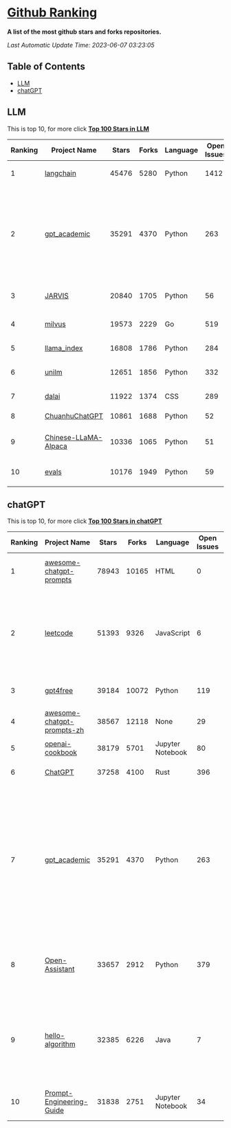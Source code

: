 [Github Ranking](./README.md)
==========

**A list of the most github stars and forks repositories.**

*Last Automatic Update Time: 2023-06-07 03:23:05*

## Table of Contents
 * [LLM](#LLM)
 * [chatGPT](#chatGPT)

## LLM

This is top 10, for more click **[Top 100 Stars in LLM](Top100/LLM.md)**

| Ranking | Project Name | Stars | Forks | Language | Open Issues | Description | Last Commit |
| ------- | ------------ | ----- | ----- | -------- | ----------- | ----------- | ----------- |
| 1 | [langchain](https://github.com/hwchase17/langchain) | 45476 | 5280 | Python | 1412 | ⚡ Building applications with LLMs through composability ⚡ | 2023-06-07T03:17:07Z |
| 2 | [gpt_academic](https://github.com/binary-husky/gpt_academic) | 35291 | 4370 | Python | 263 | 为ChatGPT/GLM提供图形交互界面，特别优化论文阅读润色体验，模块化设计支持自定义快捷按钮&函数插件，支持代码块表格显示，Tex公式双显示，支持Python和C++等项目剖析&自译解功能，PDF/LaTex论文翻译&总结功能，支持并行问询多种LLM模型，支持清华chatglm等本地模型。兼容复旦MOSS, llama, rwkv, 盘古, newbing, claude等 | 2023-06-07T03:09:24Z |
| 3 | [JARVIS](https://github.com/microsoft/JARVIS) | 20840 | 1705 | Python | 56 | JARVIS, a system to connect LLMs with ML community. Paper: https://arxiv.org/pdf/2303.17580.pdf | 2023-05-15T15:19:28Z |
| 4 | [milvus](https://github.com/milvus-io/milvus) | 19573 | 2229 | Go | 519 | A cloud-native vector database, storage for next generation AI applications | 2023-06-07T03:15:33Z |
| 5 | [llama_index](https://github.com/jerryjliu/llama_index) | 16808 | 1786 | Python | 284 | LlamaIndex (GPT Index) is a data framework for your LLM applications | 2023-06-07T01:27:30Z |
| 6 | [unilm](https://github.com/microsoft/unilm) | 12651 | 1856 | Python | 332 | Large-scale Self-supervised Pre-training Across Tasks, Languages, and Modalities | 2023-06-04T03:20:33Z |
| 7 | [dalai](https://github.com/cocktailpeanut/dalai) | 11922 | 1374 | CSS | 289 | The simplest way to run LLaMA on your local machine | 2023-05-21T06:39:45Z |
| 8 | [ChuanhuChatGPT](https://github.com/GaiZhenbiao/ChuanhuChatGPT) | 10861 | 1688 | Python | 52 | GUI for ChatGPT API and many LLMs | 2023-06-03T09:31:13Z |
| 9 | [Chinese-LLaMA-Alpaca](https://github.com/ymcui/Chinese-LLaMA-Alpaca) | 10336 | 1065 | Python | 51 | 中文LLaMA&Alpaca大语言模型+本地CPU/GPU训练部署 (Chinese LLaMA & Alpaca LLMs) | 2023-06-06T06:33:34Z |
| 10 | [evals](https://github.com/openai/evals) | 10176 | 1949 | Python | 59 | Evals is a framework for evaluating LLMs and LLM systems, and an open-source registry of benchmarks. | 2023-06-07T03:00:58Z |


## chatGPT

This is top 10, for more click **[Top 100 Stars in chatGPT](Top100/chatGPT.md)**

| Ranking | Project Name | Stars | Forks | Language | Open Issues | Description | Last Commit |
| ------- | ------------ | ----- | ----- | -------- | ----------- | ----------- | ----------- |
| 1 | [awesome-chatgpt-prompts](https://github.com/f/awesome-chatgpt-prompts) | 78943 | 10165 | HTML | 0 | This repo includes ChatGPT prompt curation to use ChatGPT better. | 2023-06-05T22:18:30Z |
| 2 | [leetcode](https://github.com/azl397985856/leetcode) | 51393 | 9326 | JavaScript | 6 | 推荐免费ChatGPT网站：www.lintcode.com/chat-gpt?utm_source=tf-github-lucifer  LeetCode Solutions: A Record of My Problem Solving Journey.( leetcode题解，记录自己的leetcode解题之路。) | 2023-05-18T01:56:20Z |
| 3 | [gpt4free](https://github.com/xtekky/gpt4free) | 39184 | 10072 | Python | 119 | decentralising the Ai Industry, just some language model api's... | 2023-06-07T01:17:09Z |
| 4 | [awesome-chatgpt-prompts-zh](https://github.com/PlexPt/awesome-chatgpt-prompts-zh) | 38567 | 12118 | None | 29 | ChatGPT 中文调教指南。各种场景使用指南。学习怎么让它听你的话。 | 2023-05-29T02:42:37Z |
| 5 | [openai-cookbook](https://github.com/openai/openai-cookbook) | 38179 | 5701 | Jupyter Notebook | 80 | Examples and guides for using the OpenAI API | 2023-06-05T15:50:57Z |
| 6 | [ChatGPT](https://github.com/lencx/ChatGPT) | 37258 | 4100 | Rust | 396 | 🔮 ChatGPT Desktop Application (Mac, Windows and Linux) | 2023-06-01T16:21:16Z |
| 7 | [gpt_academic](https://github.com/binary-husky/gpt_academic) | 35291 | 4370 | Python | 263 | 为ChatGPT/GLM提供图形交互界面，特别优化论文阅读润色体验，模块化设计支持自定义快捷按钮&函数插件，支持代码块表格显示，Tex公式双显示，支持Python和C++等项目剖析&自译解功能，PDF/LaTex论文翻译&总结功能，支持并行问询多种LLM模型，支持清华chatglm等本地模型。兼容复旦MOSS, llama, rwkv, 盘古, newbing, claude等 | 2023-06-07T03:09:24Z |
| 8 | [Open-Assistant](https://github.com/LAION-AI/Open-Assistant) | 33657 | 2912 | Python | 379 | OpenAssistant is a chat-based assistant that understands tasks, can interact with third-party systems, and retrieve information dynamically to do so. | 2023-06-07T02:45:39Z |
| 9 | [hello-algorithm](https://github.com/geekxh/hello-algorithm) | 32385 | 6226 | Java | 7 | 🌍 针对小白的算法训练 \| 包括四部分：①.大厂面经 ②.力扣图解  ③.千本开源电子书 ④.百张技术思维导图（项目花了上百小时，希望可以点 star 支持，🌹感谢~）推荐免费ChatGPT使用网站 | 2023-05-29T03:11:34Z |
| 10 | [Prompt-Engineering-Guide](https://github.com/dair-ai/Prompt-Engineering-Guide) | 31838 | 2751 | Jupyter Notebook | 34 | 🐙 Guides, papers, lecture, notebooks and resources for prompt engineering | 2023-06-07T01:06:16Z |

